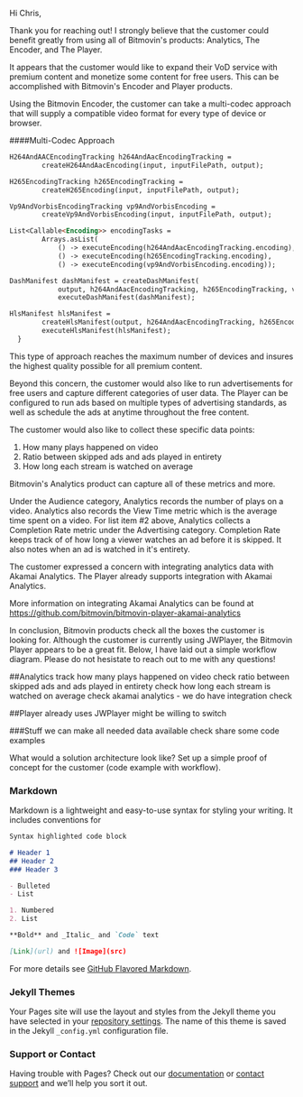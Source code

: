 Hi Chris,

Thank you for reaching out! I strongly believe that the customer could benefit greatly from using all of Bitmovin's products: Analytics, The Encoder, and The Player.

It appears that the customer would like to expand their VoD service with premium content and monetize some content for free users. This can be accomplished with Bitmovin's Encoder and Player products. 

Using the Bitmovin Encoder, the customer can take a multi-codec approach that will supply a compatible video format for every type of device or browser. 

####Multi-Codec Approach

```markdown
H264AndAACEncodingTracking h264AndAacEncodingTracking =
        createH264AndAacEncoding(input, inputFilePath, output);

H265EncodingTracking h265EncodingTracking = 
        createH265Encoding(input, inputFilePath, output);

Vp9AndVorbisEncodingTracking vp9AndVorbisEncoding =
        createVp9AndVorbisEncoding(input, inputFilePath, output);

List<Callable<Encoding>> encodingTasks =
        Arrays.asList(
            () -> executeEncoding(h264AndAacEncodingTracking.encoding),
            () -> executeEncoding(h265EncodingTracking.encoding),
            () -> executeEncoding(vp9AndVorbisEncoding.encoding));

DashManifest dashManifest = createDashManifest(
            output, h264AndAacEncodingTracking, h265EncodingTracking, vp9AndVorbisEncoding);
            executeDashManifest(dashManifest);

HlsManifest hlsManifest =
        createHlsManifest(output, h264AndAacEncodingTracking, h265EncodingTracking);
        executeHlsManifest(hlsManifest);
  }
```

This type of approach reaches the maximum number of devices and insures the highest quality possible for all premium content.

Beyond this concern, the customer would also like to run advertisements for free users and capture different categories of user data. The Player can be configured to run ads based on multiple types of advertising standards, as well as schedule the ads at anytime throughout the free content. 

The customer would also like to collect these specific data points:

1. How many plays happened on video       
2. Ratio between skipped ads and ads played in entirety
3. How long each stream is watched on average

Bitmovin's Analytics product can capture all of these metrics and more.

Under the Audience category, Analytics records the number of plays on a video. Analytics also records the View Time metric which is the average time spent on a video. For list item #2 above, Analytics collects a Completion Rate metric under the Advertising category. Completion Rate keeps track of of how long a viewer watches an ad before it is skipped. It also notes when an ad is watched in it's entirety.

The customer expressed a concern with integrating analytics data with Akamai Analytics. The Player already supports integration with Akamai Analytics.

More information on integrating Akamai Analytics can be found at https://github.com/bitmovin/bitmovin-player-akamai-analytics

In conclusion, Bitmovin products check all the boxes the customer is looking for. Although the customer is currently using JWPlayer, the Bitmovin Player appears to be a great fit. Below, I have laid out a simple workflow diagram. Please do not hesistate to reach out to me with any questions!






##Analytics
track how many plays happened on video check
ratio between skipped ads and ads played in entirety check
how long each stream is watched on average check
akamai analytics - we do have integration check

##Player
already uses JWPlayer
might be willing to switch

###Stuff
we can make all needed data available check
share some code examples

What would a solution architecture look like?
Set up a simple proof of concept for the customer (code example with workflow).




### Markdown

Markdown is a lightweight and easy-to-use syntax for styling your writing. It includes conventions for

```markdown
Syntax highlighted code block

# Header 1
## Header 2
### Header 3

- Bulleted
- List

1. Numbered
2. List

**Bold** and _Italic_ and `Code` text

[Link](url) and ![Image](src)
```

For more details see [GitHub Flavored Markdown](https://guides.github.com/features/mastering-markdown/).

### Jekyll Themes

Your Pages site will use the layout and styles from the Jekyll theme you have selected in your [repository settings](https://github.com/cooperkm/UC1/settings). The name of this theme is saved in the Jekyll `_config.yml` configuration file.

### Support or Contact

Having trouble with Pages? Check out our [documentation](https://docs.github.com/categories/github-pages-basics/) or [contact support](https://github.com/contact) and we’ll help you sort it out.
